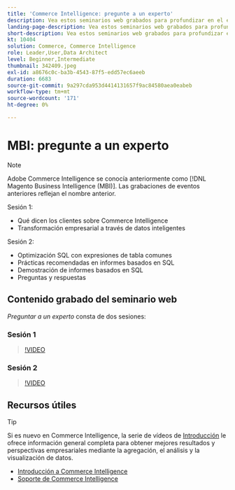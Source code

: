 ```yaml
---
title: 'Commerce Intelligence: pregunte a un experto'
description: Vea estos seminarios web grabados para profundizar en el equipo de productos de Commerce Intelligence, incluida la transformación empresarial a través de datos inteligentes.
landing-page-description: Vea estos seminarios web grabados para profundizar en el equipo de productos de Commerce Intelligence, incluida la transformación empresarial a través de datos inteligentes.
short-description: Vea estos seminarios web grabados para profundizar en el equipo de productos de Commerce Intelligence, incluida la transformación empresarial a través de datos inteligentes.
kt: 10404
solution: Commerce, Commerce Intelligence
role: Leader,User,Data Architect
level: Beginner,Intermediate
thumbnail: 342409.jpeg
exl-id: a8676c0c-ba3b-4543-87f5-edd57ec6aeeb
duration: 6683
source-git-commit: 9a297cda953d4414131657f9ac84580aea0eabeb
workflow-type: tm+mt
source-wordcount: '171'
ht-degree: 0%

---
```


# MBI: pregunte a un experto

>[!NOTE]
>
>Adobe Commerce Intelligence se conocía anteriormente como [!DNL Magento Business Intelligence (MBI)]. Las grabaciones de eventos anteriores reflejan el nombre anterior.

Sesión 1:

- Qué dicen los clientes sobre Commerce Intelligence
- Transformación empresarial a través de datos inteligentes

Sesión 2:

- Optimización SQL con expresiones de tabla comunes
- Prácticas recomendadas en informes basados en SQL
- Demostración de informes basados en SQL
- Preguntas y respuestas

## Contenido grabado del seminario web

_Preguntar a un experto_ consta de dos sesiones:

### Sesión 1

>[!VIDEO](https://video.tv.adobe.com/v/342409?quality=12&learn=on)

### Sesión 2

>[!VIDEO](https://video.tv.adobe.com/v/342410?quality=12&learn=on)

## Recursos útiles

>[!TIP]
>
>Si es nuevo en Commerce Intelligence, la serie de vídeos de [Introducción](https://experienceleague.adobe.com/docs/commerce-learn/tutorials/mbi/introduction/1-overview.html) le ofrece información general completa para obtener mejores resultados y perspectivas empresariales mediante la agregación, el análisis y la visualización de datos.

- [Introducción a Commerce Intelligence](https://experienceleague.adobe.com/docs/commerce-business-intelligence/mbi/getting-started.html)
- [Soporte de Commerce Intelligence](https://experienceleague.adobe.com/docs/commerce-knowledge-base/kb/troubleshooting/miscellaneous/mbi-service-policies.html)
